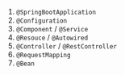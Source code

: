 
1. `@SpringBootApplication`
2. `@Configuration`
3. `@Component` / `@Service`
4. `@Resouce` / `@Autowired`
5. `@Controller` / `@RestController`
6. `@RequestMapping`
7. `@Bean`



